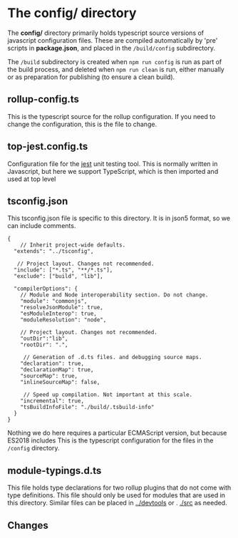 # The config/ directory

The **config/** directory primarily holds typescript source versions of javascript configuration files.
These are compiled automatically by 'pre' scripts in **package.json**, and placed in the `/build/config` subdirectory.

The `/build` subdirectory is created when ``npm run config`` is run as part of the build process, and deleted when ``npm run clean`` is run, either manually or as preparation for publishing (to ensure a clean build).


## rollup-config.ts
This is the typescript source for the rollup configuration. If you need to change the configuration, this is the file to change.

## top-jest.config.ts
Configuration file for the [jest](https://www.youtube.com/watch?v=F3YMlzK8d0o) unit testing tool. This is normally written in Javascript, but here we support TypeScript, which is then imported and used at top level

## tsconfig.json
This tsconfig.json file is specific to this directory. It is in json5 format, so we can include comments.
```json5
{
    // Inherit project-wide defaults.
  "extends": "../tsconfig",

   // Project layout. Changes not recommended.
  "include": ["*.ts", "**/*.ts"],
  "exclude": ["build", "lib"],

  "compilerOptions": {
    // Module and Node interoperability section. Do not change.
    "module": "commonjs",
    "resolveJsonModule": true,
    "esModuleInterop": true,
    "moduleResolution": "node",

    // Project layout. Changes not recommended.
    "outDir":"lib",
    "rootDir": ".",

     // Generation of .d.ts files. and debugging source maps.
    "declaration": true,
    "declarationMap": true,
    "sourceMap": true,
    "inlineSourceMap": false,

     // Speed up compilation. Not important at this scale.
    "incremental": true,
    "tsBuildInfoFile": "./build/.tsbuild-info"
  }
}
```

Nothing we do here requires a particular ECMAScript version, but because ES2018 includes
This is the typescript configuration for the files in the `/config` directory.

## module-typings.d.ts
This file holds type declarations for two rollup plugins that do not come with type definitions. This file should only be used for modules that are used in this directory. Similar files can be placed in [../devtools](../devtools/README.md) or . [./src](../src/README.md) as needed.

## Changes
